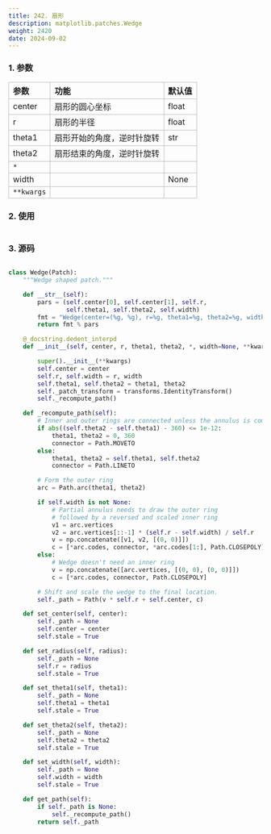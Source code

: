 ```yaml
---
title: 242. 扇形
description: matplotlib.patches.Wedge
weight: 2420
date: 2024-09-02
---
```

<style>
th, td {
  border: 1px solid rgb(190, 190, 190);
}
</style>



### 1. 参数

| 参数       | 功能                      | 默认值 |
|:-----------|:--------------------------|:-------|
| center     | 扇形的圆心坐标            | float  |
| r          | 扇形的半径                | float  |
| theta1     | 扇形开始的角度，逆时针旋转 | str    |
| theta2     | 扇形结束的角度，逆时针旋转 |        |
| `*`        |                           |        |
| width      |                           | None   |
| `**kwargs` |                           |        |









### 2. 使用



```python


```





### 3. 源码
```python

class Wedge(Patch):
    """Wedge shaped patch."""

    def __str__(self):
        pars = (self.center[0], self.center[1], self.r,
                self.theta1, self.theta2, self.width)
        fmt = "Wedge(center=(%g, %g), r=%g, theta1=%g, theta2=%g, width=%s)"
        return fmt % pars

    @_docstring.dedent_interpd
    def __init__(self, center, r, theta1, theta2, *, width=None, **kwargs):

        super().__init__(**kwargs)
        self.center = center
        self.r, self.width = r, width
        self.theta1, self.theta2 = theta1, theta2
        self._patch_transform = transforms.IdentityTransform()
        self._recompute_path()

    def _recompute_path(self):
        # Inner and outer rings are connected unless the annulus is complete
        if abs((self.theta2 - self.theta1) - 360) <= 1e-12:
            theta1, theta2 = 0, 360
            connector = Path.MOVETO
        else:
            theta1, theta2 = self.theta1, self.theta2
            connector = Path.LINETO

        # Form the outer ring
        arc = Path.arc(theta1, theta2)

        if self.width is not None:
            # Partial annulus needs to draw the outer ring
            # followed by a reversed and scaled inner ring
            v1 = arc.vertices
            v2 = arc.vertices[::-1] * (self.r - self.width) / self.r
            v = np.concatenate([v1, v2, [(0, 0)]])
            c = [*arc.codes, connector, *arc.codes[1:], Path.CLOSEPOLY]
        else:
            # Wedge doesn't need an inner ring
            v = np.concatenate([arc.vertices, [(0, 0), (0, 0)]])
            c = [*arc.codes, connector, Path.CLOSEPOLY]

        # Shift and scale the wedge to the final location.
        self._path = Path(v * self.r + self.center, c)

    def set_center(self, center):
        self._path = None
        self.center = center
        self.stale = True

    def set_radius(self, radius):
        self._path = None
        self.r = radius
        self.stale = True

    def set_theta1(self, theta1):
        self._path = None
        self.theta1 = theta1
        self.stale = True

    def set_theta2(self, theta2):
        self._path = None
        self.theta2 = theta2
        self.stale = True

    def set_width(self, width):
        self._path = None
        self.width = width
        self.stale = True

    def get_path(self):
        if self._path is None:
            self._recompute_path()
        return self._path
```













